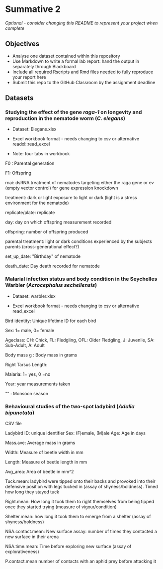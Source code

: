 # Summative 2

*Optional - consider changing this README to represent your project when complete*

## Objectives
 
- Analyse one dataset contained within this repository
- Use Markdown to write a formal lab report: hand the output in separately through Blackboard
- Include all required Rscripts and Rmd files needed to fully reproduce your report here
- Submit this repo to the GitHub Classroom by the assignment deadline


## Datasets

### Studying the effect of the gene *raga-1* on longevity and reproduction in the nematode worm (*C. elegans*)

- Dataset: Elegans.xlsx

- Excel workbook format - needs changing to csv or alternative readxl::read_excel

- Note: four tabs in workbook

F0 : Parental generation

F1: Offspring

rnai: dsRNA treatment of nematodes targeting either the raga gene or ev (empty vector control) for gene expression knockdown

treatment: dark or light exposure to light or dark (light is a stress environment for the nematode)

replicate/plate: replicate

day: day on which offspring measurement recorded

offspring: number of offspring produced

parental treatment: light or dark conditions experienced by the subjects parents (cross-generational effect?)

set_up_date: "Birthday" of nematode

death_date: Day death recorded for nematode

### Malarial infection status and body condition in the Seychelles Warbler (*Acrocephalus sechellensis*)

- Dataset: warbler.xlsx

- Excel workbook format - needs changing to csv or alternative read_excel

Bird identity: Unique lifetime ID for each bird

Sex: 1= male, 0= female 

Ageclass: CH: Chick, FL: Fledgling, OFL: Older Fledgling, J: Juvenile, SA: Sub-Adult, A: Adult

Body mass g : Body mass in grams

Right Tarsus Length: 

Malaria:  1= yes, 0 =no

Year: year measurements taken

"" : Monsoon season

### Behavioural studies of the two-spot ladybird (*Adalia bipunctata*)

CSV file

Ladybird ID: unique identifier
Sex: (F)emale, (M)ale
Age: Age in days

Mass.ave: Average mass in grams

Width: Measure of beetle width in mm

Length: Measure of beetle length in mm

Avg_area: Area of beetle in mm^2

Tuck.mean: ladybird were tipped onto their backs and provoked into their defensive position with legs tucked in (assay of shyness/boldness). Timed how long they stayed tuck 

Right.mean: How long it took them to right themselves from being tipped once they started trying (measure of vigour/condition)

Shelter.mean: how long it took them to emerge from a shelter (assay of shyness/boldness)

NSA.contact.mean: New surface assay: number of times they contacted a new surface in their arena 

NSA.time.mean: Time before exploring new surface (assay of explorativeness)

P.contact.mean number of contacts with an aphid prey before attacking it 


